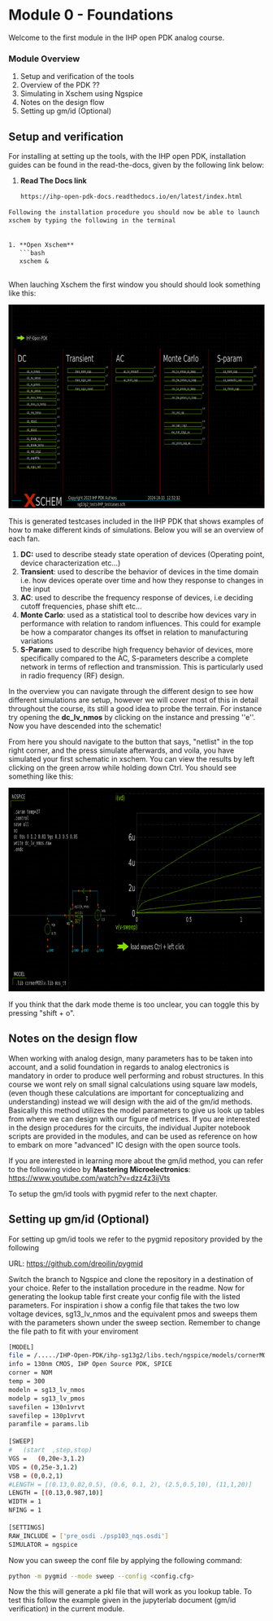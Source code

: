 # Module 0 - Foundations


Welcome to the first module in the IHP open PDK analog course. 

### Module Overview
1. Setup and verification of the tools
2. Overview of the PDK ??
3. Simulating in Xschem using Ngspice
4. Notes on the design flow
5. Setting up gm/id (Optional)


## Setup and verification

For installing at setting up the tools, with the IHP open PDK, installation guides can be found in the read-the-docs, given by the following link below:

1. **Read The Docs link**
   ```bash
   https://ihp-open-pdk-docs.readthedocs.io/en/latest/index.html 
   
```
Following the installation procedure you should now be able to launch xschem by typing the following in the terminal


1. **Open Xschem**
   ```bash
   xschem & 
   
```
When lauching Xschem the first window you should should look something like this:

<p align="center">
  <img src="../../media/Pasted image 20241017155312.png"  width="600" height="400" />
</p>


This is generated testcases included in the IHP PDK that shows examples of how to make different kinds of simulations. Below you will se an overview of each fan.


1. **DC:**  used to describe steady state operation of devices (Operating point, device characterization etc...)
2. **Transient**: used to describe the behavior of devices in the time domain  i.e. how devices operate over time and how they response to changes in the input
3. **AC**: used to describe the frequency response of devices, i.e deciding cutoff frequencies, phase shift etc...
4. **Monte Carlo**: used as a statistical tool to describe how devices vary in performance with relation to random influences. This could for example be how a comparator changes its offset in relation to manufacturing variations
5. **S-Param**: used to describe high frequency behavior of devices, more specifically compared to the AC, S-parameters describe a complete network in terms of reflection and transmission. This is particularly used in radio frequency (RF) design. 


In the overview you can navigate through the different design to see how different simulations are setup, however we will cover most of this in detail throughout the course, its still a good idea to probe the terrain. For instance try opening the **dc_lv_nmos** by clicking on the instance and pressing ''e''. Now you have descended into the schematic!

From here you should navigate to the button that says, "netlist" in the top right corner, and the press simulate afterwards, and voila, you have simulated your first schematic in xschem. You can view the results by left clicking on the green arrow while holding down Ctrl. You should see something like this:

<p align="center">
  <img src="../../media/Pasted image 20241017162220.png"  width="600" height="400" />
</p>

If you think that the dark mode theme is too unclear, you can toggle this by pressing "shift + o". 


## Notes on the design flow

When working with analog design, many parameters has to be taken into account, and a solid foundation in regards to analog electronics is mandatory in order to produce well performing and robust structures. In this course we wont rely on small signal calculations using square law models, (even though these calculations are important for conceptualizing and understanding) instead we will design with the aid of the gm/id methods. Basically this method utilizes the model parameters to give us look up tables from where we can design with our figure of metrices. If you are interested in the design procedures for the circuits, the individual Jupiter notebook scripts are provided in the modules, and can be used as reference on how to embark on more "advanced" IC design with the open source tools. 

If you are interested in learning more about the gm/id method, you can refer to the following video by **Mastering Microelectronics**: https://www.youtube.com/watch?v=dzz4z3ijVts

To setup the gm/id tools with pygmid refer to the next chapter.




## Setting up gm/id (Optional)

For setting up gm/id tools we refer to the pygmid repository provided by the following 

URL: https://github.com/dreoilin/pygmid

Switch the branch to Ngspice and clone the repository in a destination of your choice. Refer to the installation procedure in the readme. Now for generating the lookup table first create your config file with the listed parameters. For inspiration i show a config file that takes the two low voltage devices, sg13_lv_nmos and the equivalent pmos and sweeps them with the parameters shown under the sweep section. Remember to change the  file path to fit with your enviroment

   ```bash
[MODEL]
file = /...../IHP-Open-PDK/ihp-sg13g2/libs.tech/ngspice/models/cornerMOSlv.lib mos_tt
info = 130nm CMOS, IHP Open Source PDK, SPICE
corner = NOM
temp = 300
modeln = sg13_lv_nmos
modelp = sg13_lv_pmos
savefilen = 130n1vrvt
savefilep = 130p1vrvt
paramfile = params.lib

[SWEEP]
#	(start	,step,stop)
VGS = 	(0,20e-3,1.2)
VDS = (0,25e-3,1.2)
VSB = (0,0.2,1)
#LENGTH = [(0.13,0.02,0.5), (0.6, 0.1, 2), (2.5,0.5,10), (11,1,20)]
LENGTH = [(0.13,0.987,10)]
WIDTH = 1
NFING = 1

[SETTINGS]
RAW_INCLUDE = ['pre_osdi ./psp103_nqs.osdi']
SIMULATOR = ngspice
 
   
```

Now you can sweep the conf file by applying the following command:


   ```bash
python -m pygmid --mode sweep --config <config.cfg>
   
```

Now the this will generate a pkl file that will work as you lookup table. To test this follow the example given in the jupyterlab document (gm/id verification) in the current module.
